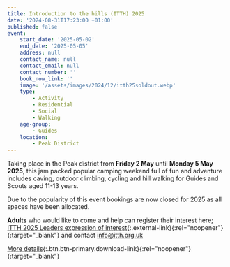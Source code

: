 ```yaml
---
title: Introduction to the hills (ITTH) 2025
date: '2024-08-31T17:23:00 +01:00'
published: false
event:
    start_date: '2025-05-02'
    end_date: '2025-05-05'
    address: null
    contact_name: null
    contact_email: null
    contact_number: ''
    book_now_link: ''
    image: '/assets/images/2024/12/itth25soldout.webp'
    type:
        - Activity
        - Residential
        - Social
        - Walking
    age-group:
        - Guides
    location:
        - Peak District
---
```

Taking place in the Peak district from **Friday 2 May** until **Monday 5 May 2025**, this jam packed popular camping weekend full of fun and adventure includes caving, outdoor climbing, cycling and hill walking for Guides and Scouts aged 11-13 years.

Due to the popularity of this event bookings are now closed for 2025 as all spaces have been allocated.

**Adults** who would like to come and help can register their interest here; [ITTH 2025 Leaders expression of interest](https://forms.office.com/pages/responsepage.aspx?id=Tq4WCYJWLkSIdAXdEancaxoigx7Emn5IpwIhe9sYxeBUQjFUVDQxQ1lQWEs4UE1ITEg3OTlRMzFKTSQlQCN0PWcu&route=shorturl){:.external-link}{:rel="noopener"}{:target="_blank"} and contact <info@itth.org.uk>

[More details](/assets/docs/2024/2025-itth-event-flyer.pdf){:.btn.btn-primary.download-link}{:rel="noopener"}{:target="_blank"}

